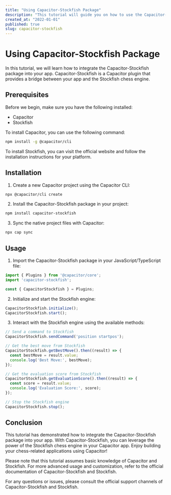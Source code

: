 ```yaml
---
title: "Using Capacitor-Stockfish Package"
description: "This tutorial will guide you on how to use the Capacitor-Stockfish package in your app."
created_at: "2022-01-01"
published: true
slug: capacitor-stockfish
---
```


# Using Capacitor-Stockfish Package

In this tutorial, we will learn how to integrate the Capacitor-Stockfish package into your app. Capacitor-Stockfish is a Capacitor plugin that provides a bridge between your app and the Stockfish chess engine.

## Prerequisites

Before we begin, make sure you have the following installed:

- Capacitor
- Stockfish

To install Capacitor, you can use the following command:

```bash
npm install -g @capacitor/cli
```

To install Stockfish, you can visit the official website and follow the installation instructions for your platform.

## Installation

1. Create a new Capacitor project using the Capacitor CLI:

```bash
npx @capacitor/cli create
```

2. Install the Capacitor-Stockfish package in your project:

```bash
npm install capacitor-stockfish
```

3. Sync the native project files with Capacitor:

```bash
npx cap sync
```

## Usage

1. Import the Capacitor-Stockfish package in your JavaScript/TypeScript file:

```javascript
import { Plugins } from '@capacitor/core';
import 'capacitor-stockfish';

const { CapacitorStockfish } = Plugins;
```

2. Initialize and start the Stockfish engine:

```javascript
CapacitorStockfish.initialize();
CapacitorStockfish.start();
```

3. Interact with the Stockfish engine using the available methods:

```javascript
// Send a command to Stockfish
CapacitorStockfish.sendCommand('position startpos');

// Get the best move from Stockfish
CapacitorStockfish.getBestMove().then((result) => {
  const bestMove = result.value;
  console.log('Best Move:', bestMove);
});

// Get the evaluation score from Stockfish
CapacitorStockfish.getEvaluationScore().then((result) => {
  const score = result.value;
  console.log('Evaluation Score:', score);
});

// Stop the Stockfish engine
CapacitorStockfish.stop();
```

## Conclusion

This tutorial has demonstrated how to integrate the Capacitor-Stockfish package into your app. With Capacitor-Stockfish, you can leverage the power of the Stockfish chess engine in your Capacitor app. Enjoy building your chess-related applications using Capacitor!

Please note that this tutorial assumes basic knowledge of Capacitor and Stockfish. For more advanced usage and customization, refer to the official documentation of Capacitor-Stockfish and Stockfish.

For any questions or issues, please consult the official support channels of Capacitor-Stockfish and Stockfish.